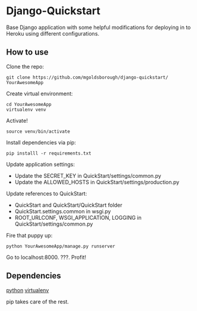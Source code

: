 Django-Quickstart
===

Base Django application with some helpful modifications for deploying in to Heroku using different configurations.

How to use
---

Clone the repo:

```
git clone https://github.com/mgoldsborough/django-quickstart/ YourAwesomeApp
```

Create virtual environment:
```
cd YourAwesomeApp
virtualenv venv
```

Activate!

```
source venv/bin/activate
```

Install dependencies via pip:
```
pip installl -r requirements.txt
```

Update application settings:

* Update the SECRET_KEY in QuickStart/settings/common.py
* Update the ALLOWED_HOSTS in QuickStart/settings/production.py

Update references to QuickStart:

* QuickStart and QuickStart/QuickStart folder
* QuickStart.settings.common in wsgi.py
* ROOT_URLCONF, WSGI_APPLICATION, LOGGING in QuickStart/settings/common.py

Fire that puppy up:
```
python YourAwesomeApp/manage.py runserver
```

Go to localhost:8000. ???. Profit!

Dependencies
---
[python](http://www.python.org/)
[virtualenv](https://pypi.python.org/pypi/virtualenv)

pip takes care of the rest.
